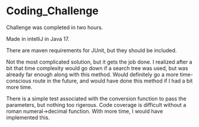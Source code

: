 # Coding_Challenge

Challenge was completed in two hours.

Made in intelliJ in Java 17.

There are maven requirements for JUnit, but they should be included.

Not the most complicated solution, but it gets the job done. I realized after a bit that time complexity would go down if a search tree was used, but was already far enough along with this method. Would definitely go a more time-conscious route in the future, and would have done this method if I had a bit more time. 

There is a simple test associated with the conversion function to pass the parameters, but nothing too rigerous. Code coverage is difficult without a roman numeral->decimal function. With more time, I would have implemented this. 

